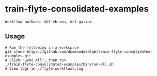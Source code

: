 # train-flyte-consolidated-examples

`Workflow authors: ddl-ebrown, ddl-galias`

## Usage

```
# Run the following in a workspace
git clone https://github.com/dominodatalab/train-flyte-consolidated-examples.git
# Click "Sync All", then run
./train-flyte-consolidated-examples/bin/run-all.sh
# View logs in ./flyte-workflows.log
```
